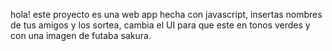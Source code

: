 hola! este proyecto es una web app hecha con javascript, insertas nombres de tus amigos y los sortea,
cambia el UI para que este en tonos verdes y con una imagen de futaba sakura.